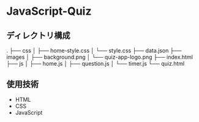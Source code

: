 # JavaScript-Quiz

## ディレクトリ構成
.
├── css
│   ├── home-style.css
│   └── style.css
├── data.json
├── images
│   ├── background.png
│   └── quiz-app-logo.png
├── index.html
├── js
│   ├── home.js
│   ├── question.js
│   └── timer.js
└── quiz.html

## 使用技術
- HTML
- CSS
- JavaScript
